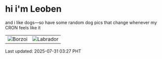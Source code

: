 # hi i'm Leoben

and i like dogs—so have some random dog pics that change whenever my CRON feels like it

|  |  |
|--------|----------|
| ![Borzoi](https://random-dog-vercel.vercel.app/api/random-borzoi?v=1753903648) | ![Labrador](https://random-dog-vercel.vercel.app/api/random-labrador?v=1753903648) |

Last updated: 2025-07-31 03:27 PHT
